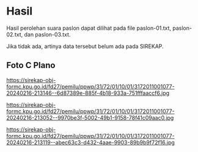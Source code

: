 # Hasil

Hasil perolehan suara paslon dapat dilihat pada file paslon-01.txt, paslon-02.txt, dan paslon-03.txt.

Jika tidak ada, artinya data tersebut belum ada pada SIREKAP.

## Foto C Plano

https://sirekap-obj-formc.kpu.go.id/fd27/pemilu/ppwp/31/72/01/10/01/3172011001077-20240216-213146--6d87389e-885f-4b18-933a-751fffaaccf6.jpg

https://sirekap-obj-formc.kpu.go.id/fd27/pemilu/ppwp/31/72/01/10/01/3172011001077-20240216-213052--9970be3f-5002-49b1-9158-78f41c09aac0.jpg

https://sirekap-obj-formc.kpu.go.id/fd27/pemilu/ppwp/31/72/01/10/01/3172011001077-20240216-213119--abec63c3-d432-4aae-9903-89b9b9f72f16.jpg
